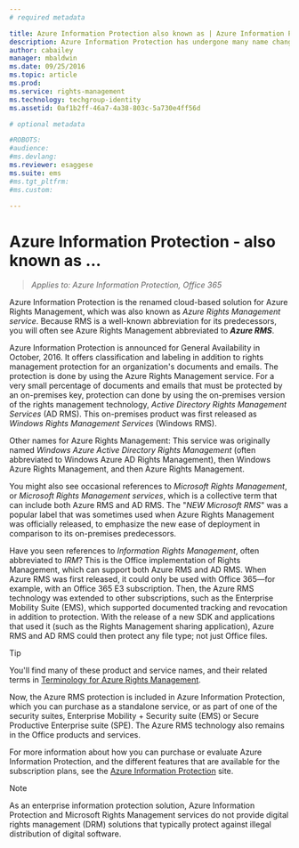 ```yaml
---
# required metadata

title: Azure Information Protection also known as | Azure Information Protection
description: Azure Information Protection has undergone many name changes, and you might know it as a previous name.
author: cabailey
manager: mbaldwin
ms.date: 09/25/2016
ms.topic: article
ms.prod:
ms.service: rights-management
ms.technology: techgroup-identity
ms.assetid: 0af1b2ff-46a7-4a38-803c-5a730e4ff56d

# optional metadata

#ROBOTS:
#audience:
#ms.devlang:
ms.reviewer: esaggese
ms.suite: ems
#ms.tgt_pltfrm:
#ms.custom:

---
```



# Azure Information Protection - also known as ...

>*Applies to: Azure Information Protection, Office 365*

Azure Information Protection is the renamed cloud-based solution for Azure Rights Management, which was also known as *Azure Rights Management service*. Because RMS is a well-known abbreviation for its predecessors, you will often see Azure Rights Management abbreviated to ***Azure RMS***.

Azure Information Protection is announced for General Availability in October, 2016. It offers classification and labeling in addition to rights management protection for an organization's documents and emails. The protection is done by using the Azure Rights Management service. For a very small percentage of documents and emails that must be protected by an on-premises key, protection can done by using the on-premises version of the rights management technology, *Active Directory Rights Management Services* (AD RMS). This on-premises product was first released as *Windows Rights Management Services* (Windows RMS).

Other names for Azure Rights Management: This service was originally named *Windows Azure Active Directory Rights Management* (often abbreviated to Windows Azure AD Rights Management), then Windows Azure Rights Management, and then Azure Rights Management.

You might also see occasional references to *Microsoft Rights Management*, or *Microsoft Rights Management services*, which is a collective term that can include both Azure RMS and AD RMS.  The "*NEW Microsoft RMS*" was a popular label that was sometimes used  when Azure Rights Management was officially released, to emphasize the new ease of deployment in comparison to its on-premises predecessors.

Have you seen references to *Information Rights Management*, often abbreviated to *IRM*? This is the Office implementation of Rights Management, which can support both Azure RMS and AD RMS. When Azure RMS was first released, it could only be used with Office 365—for example, with an Office 365 E3 subscription. Then, the Azure RMS technology was extended to other subscriptions, such as the Enterprise Mobility Suite (EMS), which supported documented tracking and revocation in addition to protection. With the release of a new SDK and applications that used it (such as the Rights Management sharing application), Azure RMS and AD RMS could then protect any file type; not just Office files. 

> [!TIP]
> You'll find many of these product and service names, and their related terms in [Terminology for Azure Rights Management](../get-started/terminology.md).

Now, the Azure RMS protection is included in Azure Information Protection, which you can purchase as a standalone service, or as part of one of the security suites, Enterprise Mobility + Security suite (EMS) or Secure Productive Enterprise suite (SPE). The Azure RMS technology also remains in the Office products and services.

For more information about how you can purchase or evaluate Azure Information Protection, and the different features that are available for the subscription plans, see the [Azure Information Protection](https://www.microsoft.com/en-us/cloud-platform/azure-information-protection) site.

> [!NOTE]
> As an enterprise information protection solution, Azure Information Protection and Microsoft Rights Management services do not provide digital rights management (DRM) solutions that typically protect against illegal distribution of digital software. 

